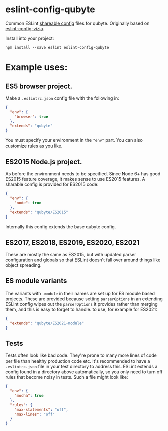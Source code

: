 # eslint-config-qubyte

Common ESLint [shareable config][1] files for qubyte. Originally based on
[eslint-config-vizia][2].

Install into your project:

```shell
npm install --save eslint eslint-config-qubyte
```

# Example uses:

## ES5 browser project.

Make a `.eslintrc.json` config file with the following in:

```json
{
  "env": {
    "browser": true
  },
  "extends": "qubyte"
}
```

You must specify your environment in the `"env"` part. You can also customize
rules as you like.

[1]: http://eslint.org/docs/developer-guide/shareable-configs
[2]: https://github.com/vizia/eslint-config-vizia

## ES2015 Node.js project.

As before the environment needs to be specified. Since Node 6+ has good ES2015
feature coverage, it makes sense to use ES2015 features. A sharable config is
provided for ES2015 code:

```json
{
  "env": {
    "node": true
  },
  "extends": "qubyte/ES2015"
}
```

Internally this config extends the base qubyte config.

## ES2017, ES2018, ES2019, ES2020, ES2021

These are mostly the same as ES2015, but with updated parser configuration and
globals so that ESLint doesn't fall over around things like object spreading.

## ES module variants

The variants with `-module` in their names are set up for ES module based
projects. These are provided because setting `parserOptions` in an extending
ESLint config wipes out the `parserOptions` it provides rather than merging
them, and this is easy to forget to handle. to use, for example for ES2021:

```json
{
  "extends": "qubyte/ES2021-module"
}
```

## Tests

Tests often look like bad code. They're prone to many more lines of code per
file than healthy production code etc. It's recommended to have a
`.eslintrc.json` file in your test directory to address this. ESLint extends a
config found in a directory above automatically, so you only need to turn off
rules that become noisy in tests. Such a file might look like:

```json
{
  "env": {
    "mocha": true
  },
  "rules": {
    "max-statements": "off",
    "max-lines": "off"
  }
}
```
